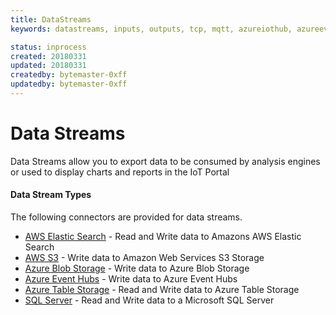```yaml
---
title: DataStreams
keywords: datastreams, inputs, outputs, tcp, mqtt, azureiothub, azureeventhub, rest

status: inprocess
created: 20180331
updated: 20180331
createdby: bytemaster-0xff
updatedby: bytemaster-0xff
---
```

# Data Streams
Data Streams allow you to export data to be consumed by analysis engines or used to display charts and reports in the IoT Portal

#### Data Stream Types
The following connectors are provided for data streams.

* [AWS Elastic Search](AWSElasticSearch.md) - Read and Write data to Amazons AWS Elastic Search
* [AWS S3](AWSS3.md) - Write data to Amazon Web Services S3 Storage
* [Azure Blob Storage](AzureBlob.md) - Write data to Azure Blob Storage
* [Azure Event Hubs](AzureEventHubs.md) - Write data to Azure Event Hubs
* [Azure Table Storage](AzureTable.md) - Read and Write data to Azure Table Storage
* [SQL Server](SQLServer.md) - Read and Write data to a Microsoft SQL Server
